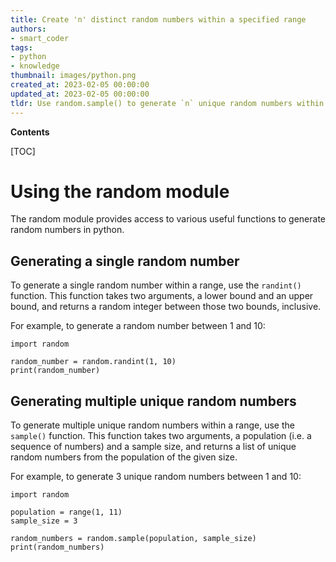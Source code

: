 ```yaml
---
title: Create 'n' distinct random numbers within a specified range
authors:
- smart_coder
tags:
- python
- knowledge
thumbnail: images/python.png
created_at: 2023-02-05 00:00:00
updated_at: 2023-02-05 00:00:00
tldr: Use random.sample() to generate `n` unique random numbers within a range.
---
```


**Contents**

[TOC]

# Using the random module
The random module provides access to various useful functions to generate random numbers in python. 

## Generating a single random number
To generate a single random number within a range, use the `randint()` function. This function takes two arguments, a lower bound and an upper bound, and returns a random integer between those two bounds, inclusive.

For example, to generate a random number between 1 and 10:

```
import random

random_number = random.randint(1, 10)
print(random_number)
```

## Generating multiple unique random numbers
To generate multiple unique random numbers within a range, use the `sample()` function. This function takes two arguments, a population (i.e. a sequence of numbers) and a sample size, and returns a list of unique random numbers from the population of the given size.

For example, to generate 3 unique random numbers between 1 and 10:

```
import random

population = range(1, 11)
sample_size = 3

random_numbers = random.sample(population, sample_size)
print(random_numbers)
```
